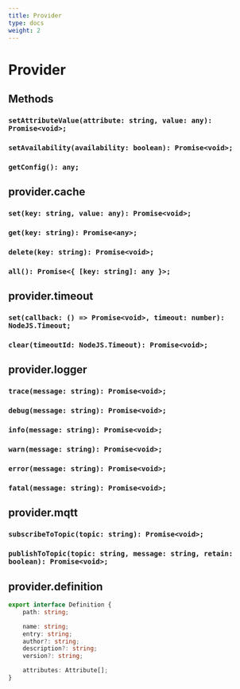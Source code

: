 ```yaml
---
title: Provider
type: docs
weight: 2
---
```


# Provider

## Methods

### `setAttributeValue(attribute: string, value: any): Promise<void>;`
### `setAvailability(availability: boolean): Promise<void>;`
### `getConfig(): any;`

## provider.cache

### `set(key: string, value: any): Promise<void>;`
### `get(key: string): Promise<any>;`
### `delete(key: string): Promise<void>;`
### `all(): Promise<{ [key: string]: any }>;`

## provider.timeout

### `set(callback: () => Promise<void>, timeout: number): NodeJS.Timeout;`
### `clear(timeoutId: NodeJS.Timeout): Promise<void>;`

## provider.logger

### `trace(message: string): Promise<void>;`
### `debug(message: string): Promise<void>;`
### `info(message: string): Promise<void>;`
### `warn(message: string): Promise<void>;`
### `error(message: string): Promise<void>;`
### `fatal(message: string): Promise<void>;`

## provider.mqtt

### `subscribeToTopic(topic: string): Promise<void>;`

### `publishToTopic(topic: string, message: string, retain: boolean): Promise<void>;`

## provider.definition

```typescript
export interface Definition {
    path: string;

    name: string;
    entry: string;
    author?: string;
    description?: string;
    version?: string;

    attributes: Attribute[];
}
```
